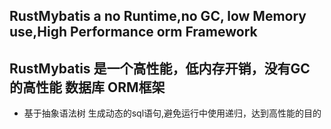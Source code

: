 
## RustMybatis a no Runtime,no GC, low Memory use,High Performance orm Framework

## RustMybatis 是一个高性能，低内存开销，没有GC 的高性能 数据库 ORM框架

* 基于抽象语法树 生成动态的sql语句,避免运行中使用递归，达到高性能的目的
